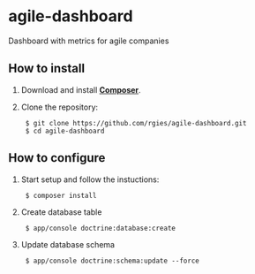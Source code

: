 # agile-dashboard
Dashboard with metrics for agile companies

## How to install

1. Download and install **[Composer](http://getcomposer.org/download)**.

2. Clone the repository:

		$ git clone https://github.com/rgies/agile-dashboard.git
		$ cd agile-dashboard

## How to configure

1. Start setup and follow the instuctions:

		$ composer install

2. Create database table

		$ app/console doctrine:database:create
    
3. Update database schema

		$ app/console doctrine:schema:update --force
    
